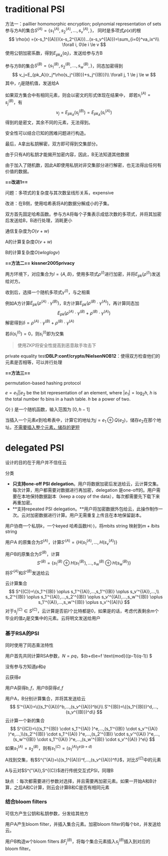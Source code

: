 # traditional PSI
方法一：paillier homomorphic encryption; polynomial representation of sets
参与方A的集合$S^{(A)}=\{s_1^{(A)},s_2^{(A)},...,s_v^{(A)},\}$， 同时是多项式$\rho(x)$的根
$$
\rho(x) =(x-s_1^{(A)})(x-s_2^{(A)})...(x-s_v^{(A)})=\sum_{i=0}^va_ix^i\\
\forall i, 0\le i \le v
$$
使用公钥加密系数，得到$E_{pk_A}(a_i)$，发送给参与方B

参与方B的集合$S^{(B)}=\{s_1^{(B)},s_2^{(B)},...,s_w^{(B)},\}$，同态加密得到
$$
v_j=E_{pk_A}(r_j*\rho(s_j^{(B)})+s_j^{(B)})\\
\forall j, 1 \le j \le w
$$
其中，$r_j$是随机值，发送给A

如果双方集合中有相同元素，则会以密文的形式体现在结果中， 即若$s_i^{(A)}=s_j^{(B)}$，有
$$
v_j=E_{pk_A}(s_j^{(B)})=E_{pk_A}(s_i^{(A)})
$$
得到的是密文，其余不同的元素，无法得到。

安全性可以结合已知的困难问题进行构造。

最后，A拿出私钥解密，双方即可得到交集部分。

由于只有A的私钥才能揭开加密内容，因此，B无法知道其他数据

由于加入了随机数，因此A即使用私钥对非交集部分进行解密，也无法得出任何有价值的数据。

**==改进1==**

问题：多项式的复杂度与其次数呈线形关系，expensive

改进：在B侧，使用哈希表将A的数据分解成小的子集。

双方首先固定哈希函数。参与方A将每个子集表示成低次数的多项式，并将其加密后发送给B，B进行处理，消耗更小

通信复杂度为$O(v+w)$

A的计算复杂度$O(v+w)$

B的计算复杂度$O(wloglogv)$

**==方法二==**
**kissner2005privacy**

两方环境下，对应集合为$I=\{A,B\}$，使用多项式$\rho^{(I)}$进行加密，并将$E_{pk}(\rho^{(I)})$发送给对方。

收到后，选择一个随机多项式$\gamma^{(I)}$，与之相乘

例如A方计算$E_{pk}(\rho^{(A)} \cdot \gamma^{(B)})$，B方计算$E_{pk}(\rho^{(B)} \cdot \gamma^{(A)})$，再计算同态加
$$
E_{pk}(\rho^{(A)} \cdot \gamma^{(B)}+\rho^{(B)} \cdot \gamma^{(A)})
$$
解密得到$\delta=\rho^{(A)} \cdot \gamma ^{(B)}+\rho^{(B)} \cdot \gamma ^{(A)}$

若$\delta(s_i^{(I)})=0$，则$s_i^{(I)}$即为交集



> 使用ZKP将安全性提高到恶意敌手攻击下



private equality test**DBLP:conf/crypto/NielsenNOB12**：使得双方检查他们的元素是否相等，可以并行处理

**==方法三==**

permutation-based hashing protocol

$e=e_1 ||e_2$ be the bit representation of an element, where $|e_1|=\text{log}_2h$, $h$ is the total number fo bins in a hash table. $h$ be a power of two.

$Q(\cdot)$ 是一个随机函数，输入范围为 $[0,h-1]$

当插入一个元素$e$到哈希表中，计算它的地址为$j=e_1 \oplus Q(e_2)$，储存$e_2$在那个地址。<u>不需要插入整个元素，储存的更短</u>



# delegated PSI

设计的目的在于用户并不信任云

分类

- **只支持one-off PSI delegation**。用户将数据加密后发送给云，云计算交集。每次计算，用户都需要对数据进行再加密，delegation 是one-off的。用户需要在本地保持数据副本（keep a copy of the data），每次都需要先下载下来再重加密。
- **支持repeated PSI delegation。**用户将加密数据外包给云，此操作制作一次。云对加密数据进行计算。用户无需重复上传且在本地保留副本。



用户协商一个私钥$k$，一个keyed 哈希函数$H(\cdot)$，将$m$bits string 映射到$m+l$bits string

用户A 的原集合为$S^{(A)}$，计算$S'^{(A)}=\{H(s_1^{(A)},...,H(s_v^{(A)})\}$

用户B的原集合为$S^{(B)}$，计算
$$
S'^{(B)}=\{s_1^{(B)} \oplus H(s_1^{(B)}),...,s_w^{(B)} \oplus H(s_w^{(B)})\}
$$
将$S'^{(A)}$和$S'^{(B)}$发送给云

云计算集合
$$
S^{(C)}=\{s_1'^{(B)} \oplus s_1'^{(A)},...,s_1'^{(B)} \oplus s_v'^{(A)},...,\\
s_2'^{(B)} \oplus s_1'^{(A)},...,s_2'^{(B)} \oplus s_v'^{(A)},...,s_w'^{(B)} \oplus s_1'^{(A)},...,s_w'^{(B)} \oplus s_v'^{(A)}\}
$$
对于$s_j^{(C)} \in S^{(C)}$，云计算是否前$l$个比特都是0，如果是的话，考虑代表剩余$m$个毕业的值$z_j$是交集中的元素。云将明文发送给用户



### 基于RSA的PSI

同时使用了同态乘法特性

用户首先共同计算RSA参数，$N=pq$，$(b+d)e=f \text{mod}((p-1)(q-1)) $

没有参与方知道$p$和$q$

云获得$e$

用户A获得$b,f$，用户B获得$d,f$

用户A，B分别计算集合，并将其发送给云
$$
S'^{(A)}=\{(s_1^{(A)})^b,...,(s_v^{(A)})^b\}\\
S'^{(B)}=\{(s_1^{(B)})^d,...,(s_v^{(B)})^d\}
$$
云计算一个新的集合
$$
S^{(C)}=\{(s_1'^{(B)} \cdot s_1'^{(A)} )^e,...,(s_1'^{(B)} \cdot s_v'^{(A)} )^e,...,\\(s_2'^{(B)} \cdot s_1'^{(A)} )^e,...,(s_2'^{(B)} \cdot s_v'^{(A)} )^e,...,(s_w'^{(B)} \cdot s_1'^{(A)} )^e,...,(s_w'^{(B)} \cdot s_v'^{(A)} )^e\}
$$
如果$s_1^{(A)}=s_2^{(B)}$，则有$s_1^{(C)}=(s_1^{(A)})^{e(b+d)}$

A找到交集，有$S^{"(A)}=\{(s_1^{(A)})^f,...,(s_v^{(A)})^f\}$，对比$S^{(C)}$中的元素

A与云对$S^{"(A)},S^{(C)}$进行传统交互式PSI，同理B

缺点 ：每次都需要进行参数对选择，并且需要再加密元素。如果一开始A和B计算，之后A和C计算，则云会计算B和C是否有相同元素



### 结合bloom filters

可信方产生公钥和私钥参数，分发给其他方

用户A产生bloom filter，并插入集合元素。加密bloom filter的每个bit，并发送给云。

用户B构造w个bloom filters $BF^{(B)}_j$，将每个集合元素插入$s_j^{(B)}$插入到对应的bloom filter。
